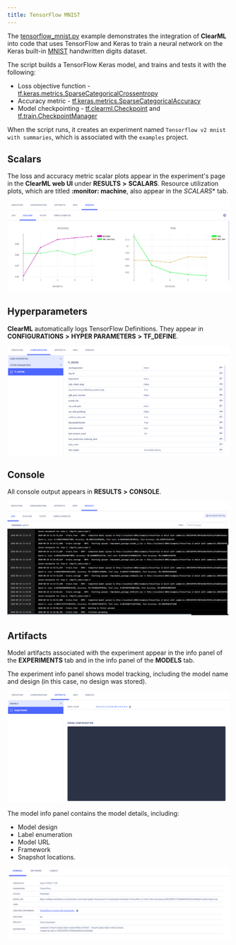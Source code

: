 ```yaml
---
title: TensorFlow MNIST
---
```


The [tensorflow_mnist.py](https://github.com/allegroai/clearml/blob/master/examples/frameworks/tensorflow/tensorflow_mnist.py) 
example demonstrates the integration of **ClearML** into code that uses TensorFlow and Keras to train a neural network on 
the Keras built-in [MNIST](https://www.tensorflow.org/api_docs/python/tf/keras/datasets/mnist) handwritten digits dataset. 

The script builds a TensorFlow Keras model, and trains and tests it with the following:

* Loss objective function - [tf.keras.metrics.SparseCategoricalCrossentropy](https://www.tensorflow.org/api_docs/python/tf/keras/losses/SparseCategoricalCrossentropy)
* Accuracy metric - [tf.keras.metrics.SparseCategoricalAccuracy](https://www.tensorflow.org/api_docs/python/tf/keras/metrics/SparseCategoricalAccuracy)
* Model checkpointing - [tf.clearml.Checkpoint](https://www.tensorflow.org/api_docs/python/tf/train/Checkpoint?hl=ca) and [tf.train.CheckpointManager](https://www.tensorflow.org/api_docs/python/tf/train/CheckpointManager?hl=ca)

When the script runs, it creates an experiment named `Tensorflow v2 mnist with summaries`, which is associated with the 
`examples` project.

## Scalars

The loss and accuracy metric scalar plots appear in the experiment's page in the **ClearML web UI** under **RESULTS** 
**>** **SCALARS**. Resource utilization plots, which are titled **:monitor: machine**, also appear in the *SCALARS** tab.

![image](../../../img/examples_tensorflow_mnist_06.png)

## Hyperparameters

**ClearML** automatically logs TensorFlow Definitions. They appear in **CONFIGURATIONS** **>** **HYPER PARAMETERS** 
**>** **TF_DEFINE**.

![image](../../../img/examples_tensorflow_mnist_01.png)

## Console

All console output appears in **RESULTS** **>** **CONSOLE**.

![image](../../../img/examples_tensorflow_mnist_05.png)

## Artifacts

Model artifacts associated with the experiment appear in the info panel of the **EXPERIMENTS** tab and in the info panel 
of the **MODELS** tab.  

The experiment info panel shows model tracking, including the model name and design (in this case, no design was stored).

![image](../../../img/examples_tensorflow_mnist_03.png)

The model info panel contains the model details, including: 
* Model design 
* Label enumeration 
* Model URL 
* Framework
* Snapshot locations.

![image](../../../img/examples_tensorflow_mnist_10.png)